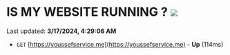 # IS MY WEBSITE RUNNING ? [![](https://img.shields.io/static/v1?label=Sponsor&message=%E2%9D%A4&logo=GitHub&color=%23fe8e86)](https://github.com/sponsors/<username>)

Last updated: **3/17/2024, 4:29:06 AM**

- `GET` [https://youssefservice.me](https://youssefservice.me) - **Up** (114ms)

